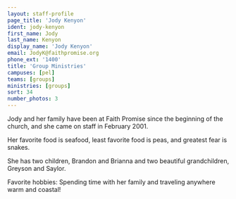 ```yaml
---
layout: staff-profile
page_title: 'Jody Kenyon'
ident: jody-kenyon
first_name: Jody
last_name: Kenyon
display_name: 'Jody Kenyon'
email: JodyK@faithpromise.org
phone_ext: '1400'
title: 'Group Ministries'
campuses: [pel]
teams: [groups]
ministries: [groups]
sort: 34
number_photos: 3
---
```


Jody and her family have been at Faith Promise since the beginning of the church, and she came on staff in February 2001.

Her favorite food is seafood, least favorite food is peas, and greatest fear is snakes.

She has two children, Brandon and Brianna and two beautiful grandchildren, Greyson and Saylor.

Favorite hobbies:
Spending time with her family and traveling anywhere warm and coastal!